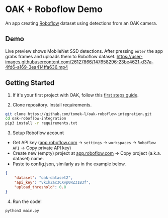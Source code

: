 # OAK + Roboflow Demo
An app creating [Roboflow](roboflow.com) dataset using detections from an OAK camera.

## Demo
Live preview shows MobileNet SSD detections. After pressing `enter` the app grabs frames and uploads them to Roboflow dataset.
https://user-images.githubusercontent.com/26127866/147658296-23be4621-d37a-4fd6-a169-3ea414ffa636.mp4

## Getting Started

1. If it's your first project with OAK, follow this [first steps guide](https://docs.luxonis.com/en/latest/pages/tutorials/first_steps/#first-steps-with-depthai).

2. Clone repository. Install requirements.
```bash
git clone https://github.com/tomek-l/oak-roboflow-integration.git
cd oak-roboflow-integration
pip3 install -r requirements.txt
```

3. Setup Roboflow account
- Get API key ([app.roboflow.com](https://app.roboflow.com/) -> `settings` -> `workspaces` -> `Roboflow API` -> Copy private API key)
- Create new (empty) project at [app.roboflow.com](https://app.roboflow.com/) -> Copy project (a.k.a. dataset) name.
- Paste to [config.json](https://github.com/tomek-l/oak-roboflow-integration/blob/master/config.json), similarly as in the example below.

```json
{
    "dataset": "oak-dataset2",
    "api_key": "vkIkZac3CXvp0RZ31B3f",
    "upload_threshold": 0.8
}
```

4. Run the code!
```python
python3 main.py
```